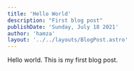 ```yaml
---
title: 'Hello World'
description: "First blog post"
publishDate: 'Sunday, July 18 2021'
author: 'hamza'
layout: '../../layouts/BlogPost.astro'
---
```


Hello world. This is my first blog post.